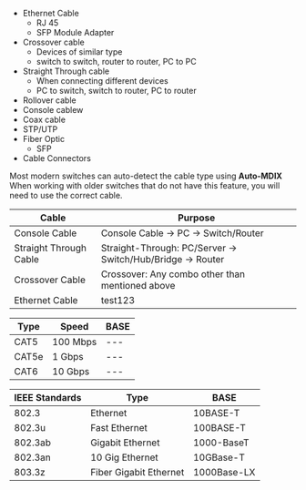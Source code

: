 - Ethernet Cable
  - RJ 45
  - SFP Module Adapter
- Crossover cable
  - Devices of similar type
  - switch to switch, router to router, PC to PC
- Straight Through cable
  - When connecting different devices
  - PC to switch, switch to router, PC to router
- Rollover cable
- Console cablew
- Coax cable
- STP/UTP
- Fiber Optic
  - SFP
- Cable Connectors

Most modern switches can auto-detect the cable type using **Auto-MDIX**
When working with older switches that do not have this feature, you will need to use the correct cable.


Cable | Purpose
--- | ---
Console Cable | Console Cable &rarr; PC &rarr; Switch/Router | for initial configurations
Straight Through Cable | Straight-Through: PC/Server &rarr; Switch/Hub/Bridge &rarr; Router
Crossover Cable | Crossover: Any combo other than mentioned above
Ethernet Cable | test123

Type | Speed | BASE
--- | --- | ---
CAT5 | 100 Mbps | ---
CAT5e | 1 Gbps | ---
CAT6 | 10 Gbps | ---


IEEE Standards | Type | BASE
--- | --- | ---
802.3 | Ethernet | 10BASE-T
802.3u | Fast Ethernet | 100BASE-T
802.3ab | Gigabit Ethernet | 1000-BaseT
802.3an | 10 Gig Ethernet | 10GBase-T
803.3z | Fiber Gigabit Ethernet | 1000Base-LX

